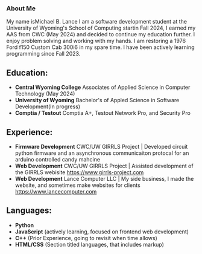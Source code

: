 ### About Me
My name isMichael B. Lance I am a software development student at the University of Wyoming's School of Computing startin Fall 2024, I earned my AAS from CWC (May 2024) and decided to continue my education further. I enjoy problem solving and working with my hands. I am restoring a 1976 Ford f150 Custom Cab 300i6 in my spare time. I have been actively learning programming since Fall 2023.

## Education:
- **Central Wyoming College** Associates of Applied Science in Computer Technology (May 2024)
- **University of Wyoming** Bachelor's of Appled Science in Software Development(In progress)
- **Comptia / Testout** Comptia A+, Testout Network Pro, and Security Pro

## Experience:
  - **Firmware Development** CWC/UW GIRRLS Project | Developed circuit python firmware and an asynchronous communicaiton protocal for an arduino controlled candy mahcine
  - **Web Development** CWC/UW GIRRLS Project | Assisted development of the GIRRLS webisite https://www.girrls-project.com
  - **Web Development** Lance Computer LLC | My side business, I made the website, and sometimes make websites for clients https://www.lancecomputer.com

## Languages:
- **Python**
- **JavaScript** (actively learning, focused on frontend web development)
- **C++** (Prior Experience, going to revisit when time allows)
- **HTML/CSS** (Section titled languages, that includes markup)
